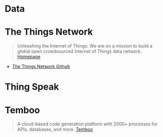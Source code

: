 # Data

# The Things Network

> Unleashing the Internet of Things. We are on a mission to build a global open crowdsourced Internet of Things data network. [Homepage](http://preview.thethingsnetwork.org/)

- [The Things Network Github](https://github.com/TheThingsNetwork/)

# Thing Speak

# Temboo

> A cloud-based code generation platform with 2000+ processes for APIs, databases, and more. [Temboo](https://temboo.com/)